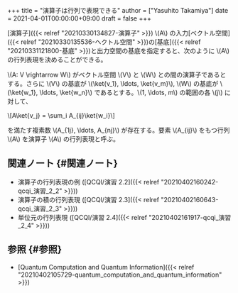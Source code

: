 +++
title = "演算子は行列で表現できる"
author = ["Yasuhito Takamiya"]
date = 2021-04-01T00:00:00+09:00
draft = false
+++

[演算子]({{< relref "20210330134827-演算子" >}}) \\(A\\) の入力[ベクトル空間]({{< relref "20210330135536-ヘクトル空間" >}})の[基底]({{< relref "20210331121800-基底" >}})と出力空間の基底を指定すると、次のように \\(A\\) の行列表現を決めることができる。

\\(A: V \rightarrow W\\) がベクトル空間 \\(V\\) と \\(W\\) との間の演算子であるとする。さらに \\(V\\) の基底が \\(\ket{v\_1}, \ldots, \ket{v\_m}\\), \\(W\\) の基底が \\(\ket{w\_1}, \ldots, \ket{w\_n}\\) であるとする。\\(1, \ldots, m\\) の範囲の各 \\(j\\) に対して、

\\[A\ket{v\_j} = \sum\_i A\_{ij}\ket{w\_i}\\]

を満たす複素数 \\(A\_{1j}, \ldots, A\_{nj}\\) が存在する。要素 \\(A\_{ij}\\) をもつ行列 \\(A\\) を演算子 \\(A\\) の行列表現と呼ぶ。


## 関連ノート {#関連ノート}

-   演算子の行列表現の例 ([QCQI/演習 2.2]({{< relref "20210402160242-qcqi_演習_2_2" >}}))
-   演算子の積の行列表現 ([QCQI/演習 2.3]({{< relref "20210402160643-qcqi_演習_2_3" >}}))
-   単位元の行列表現 ([QCQI/演習 2.4]({{< relref "20210402161917-qcqi_演習_2_4" >}}))


## 参照 {#参照}

-   [Quantum Computation and Quantum Information]({{< relref "20210402105729-quantum_computation_and_quantum_information" >}})
